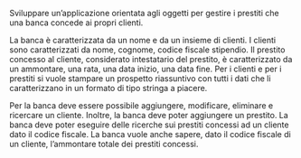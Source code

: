 Sviluppare un’applicazione orientata agli oggetti per gestire i prestiti che una banca concede ai propri clienti.

La banca è caratterizzata da un nome e da un insieme di clienti. I clienti sono caratterizzati da nome, cognome, codice fiscale stipendio. Il prestito concesso al cliente, considerato intestatario del prestito, è caratterizzato da un ammontare, una rata, una data inizio, una data fine. Per i clienti e per i prestiti si vuole stampare un prospetto riassuntivo con tutti i dati che li caratterizzano in un formato di tipo stringa a piacere.

Per la banca deve essere possibile aggiungere, modificare, eliminare e ricercare un cliente. Inoltre, la banca deve poter aggiungere un prestito. La banca deve poter eseguire delle ricerche sui prestiti concessi ad un cliente dato il codice fiscale. La banca vuole anche sapere, dato il codice fiscale di un cliente, l’ammontare totale dei prestiti concessi.
